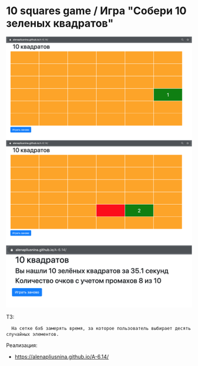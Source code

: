 # 10 squares game / Игра "Собери 10 зеленых квадратов"

![Иллюстрация к проекту](https://github.com/AlenaPliusnina/A-6.14/blob/master/screenshoots/squares_1.png) ![Иллюстрация к проекту](https://github.com/AlenaPliusnina/A-6.14/blob/master/screenshoots/squares_2.png) 
![Иллюстрация к проекту](https://github.com/AlenaPliusnina/A-6.14/blob/master/screenshoots/squares_3.png)

ТЗ:

      На сетке 6x6 замерять время, за которое пользователь выбирает десять случайных элементов.

Реализация:

   - https://alenapliusnina.github.io/A-6.14/
